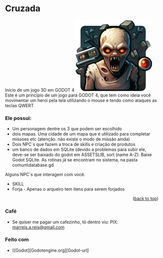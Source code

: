 <a id="readme-top"></a>
# Cruzada
Início de um jogo 3D em GODOT 4
<img src="assets/img/logo.png">
<br>
Este é um princípio de um jogo para GODOT 4, que tem como ideia você movimentar um heroi pela tela utilizando o mouse e tendo como ataques as teclas QWERT

### Ele possui:
* Um personagem dentre os 3 que podem ser escolhido
* dois mapas. Uma cidade de um mapa que é utilizado para completar missoes etc (atenção. não existe o modo de missão ainda)
* Dois NPC´s que fazem a troca de skills e criação de produtos
* um banco de dados em SQLite (devido a problemas para subir ele, deve-se ser baixado do godot em ASSETSLIB, sort (name A-Z). Baixe Godot SQLite. As rotinas já se encontram no sistema, na pasta comum\database.gd
  
Alguns NPC´s que interagem com você.
* SKILL
* Forja - Apenas o arqueiro tem itens para serem forjados

<p align="right">(<a href="#readme-top">back to top</a>)</p>

### Café
* Se quiser me pagar um cafezinho, tô dentro viu: PIX: marreis.a.reis@gmail.com

### Feito com
* [[Godot][Godotengine.org][Godot-url]
